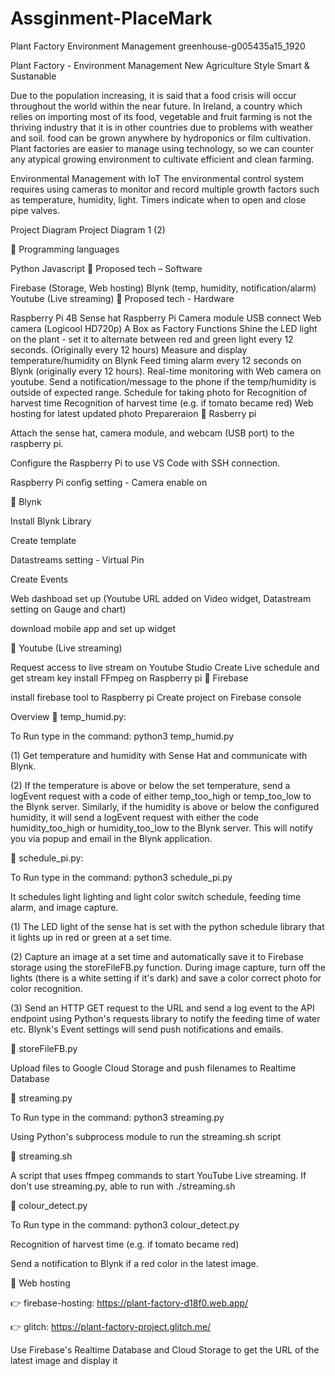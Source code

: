 # Assginment-PlaceMark
Plant Factory Environment Management
greenhouse-g005435a15_1920

Plant Factory - Environment Management
New Agriculture Style
Smart & Sustanable

Due to the population increasing, it is said that a food crisis will occur throughout the world within the near future. In Ireland, a country which relies on importing most of its food, vegetable and fruit farming is not the thriving industry that it is in other countries due to problems with weather and soil. food can be grown anywhere by hydroponics or film cultivation. Plant factories are easier to manage using technology, so we can counter any atypical growing environment to cultivate efficient and clean farming.

Environmental Management with IoT
The environmental control system requires using cameras to monitor and record multiple growth factors such as temperature, humidity, light. Timers indicate when to open and close pipe valves.

Project Diagram
Project Diagram 1 (2)

🧚 Programming languages

Python
Javascript
🧚 Proposed tech – Software

Firebase (Storage, Web hosting)
Blynk (temp, humidity, notification/alarm)
Youtube (Live streaming)
🧚 Proposed tech - Hardware

Raspberry Pi 4B
Sense hat
Raspberry Pi Camera module
USB connect Web camera (Logicool HD720p)
A Box as Factory
Functions
Shine the LED light on the plant - set it to alternate between red and green light every 12 seconds. (Originally every 12 hours)
Measure and display temperature/humidity on Blynk
Feed timing alarm every 12 seconds on Blynk (originally every 12 hours).
Real-time monitoring with Web camera on youtube.
Send a notification/message to the phone if the temp/humidity is outside of expected range.
Schedule for taking photo for Recognition of harvest time
Recognition of harvest time (e.g. if tomato became red)
Web hosting for latest updated photo
Prepareraion
🧚 Rasberry pi

Attach the sense hat, camera module, and webcam (USB port) to the raspberry pi.


Configure the Raspberry Pi to use VS Code with SSH connection.

Raspberry Pi config setting - Camera enable on

🧚 Blynk

Install Blynk Library

Create template



Datastreams setting - Virtual Pin




Create Events






Web dashboad set up (Youtube URL added on Video widget, Datastream setting on Gauge and chart)








download mobile app and set up widget




🧚 Youtube (Live streaming)

Request access to live stream on Youtube Studio
Create Live schedule and get stream key
install FFmpeg on Raspberry pi
🧚 Firebase

install firebase tool to Raspberry pi
Create project on Firebase console


Overview
🌱 temp_humid.py:

To Run type in the command: python3 temp_humid.py

(1) Get temperature and humidity with Sense Hat and communicate with Blynk.

(2) If the temperature is above or below the set temperature, send a logEvent request with a code of either temp_too_high or temp_too_low to the Blynk server. Similarly, if the humidity is above or below the configured humidity, it will send a logEvent request with either the code humidity_too_high or humidity_too_low to the Blynk server. This will notify you via popup and email in the Blynk application.

🌱 schedule_pi.py:

To Run type in the command: python3 schedule_pi.py

It schedules light lighting and light color switch schedule, feeding time alarm, and image capture.

(1) The LED light of the sense hat is set with the python schedule library that it lights up in red or green at a set time.

(2) Capture an image at a set time and automatically save it to Firebase storage using the storeFileFB.py function. During image capture, turn off the lights (there is a white setting if it's dark) and save a color correct photo for color recognition.

(3) Send an HTTP GET request to the URL and send a log event to the API endpoint using Python's requests library to notify the feeding time of water etc. Blynk's Event settings will send push notifications and emails.

🌱 storeFileFB.py

Upload files to Google Cloud Storage and push filenames to Realtime Database

🌱 streaming.py

To Run type in the command: python3 streaming.py

Using Python's subprocess module to run the streaming.sh script

🌱 streaming.sh

A script that uses ffmpeg commands to start YouTube Live streaming. If don't use streaming.py, able to run with ./streaming.sh

🌱 colour_detect.py

To Run type in the command: python3 colour_detect.py

Recognition of harvest time (e.g. if tomato became red)

Send a notification to Blynk if a red color in the latest image.

🌱 Web hosting

👉 firebase-hosting: https://plant-factory-d18f0.web.app/

👉 glitch: https://plant-factory-project.glitch.me/

Use Firebase's Realtime Database and Cloud Storage to get the URL of the latest image and display it
